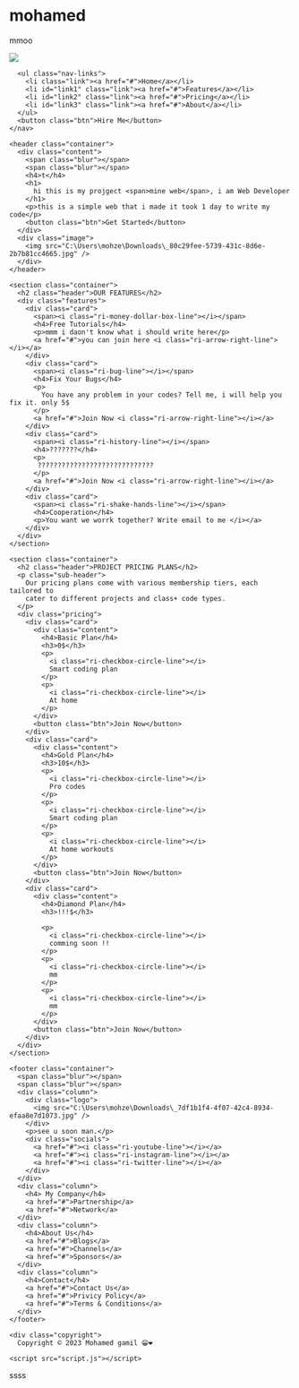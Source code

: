 # mohamed

mmoo

<!DOCTYPE html>
<html lang="en">
  <head>
    <meta charset="UTF-8" />
    <meta name="viewport" content="width=device-width, initial-scale=1.0" />
    <link
      rel="stylesheet"
      href="https://cdnjs.cloudflare.com/ajax/libs/remixicon/3.5.0/remixicon.min.css"
    />
    <link rel="stylesheet" href="style.css" />
    <title>this is my web"i am mohamed" </title>
  </head>

  <body>
    <nav>
      <div class="nav-logo">
        <a href="#">
          <img src="C:\Users\mohze\Downloads\_7df1b1f4-4f07-42c4-8934-efaa8e7d1073.jpg" />
        </a>
      </div>

      <ul class="nav-links">
        <li class="link"><a href="#">Home</a></li>
        <li id="link1" class="link"><a href="#">Features</a></li>
        <li id="link2" class="link"><a href="#">Pricing</a></li>
        <li id="link3" class="link"><a href="#">About</a></li>
      </ul>
      <button class="btn">Hire Me</button>
    </nav>

    <header class="container">
      <div class="content">
        <span class="blur"></span>
        <span class="blur"></span>
        <h4>t</h4>
        <h1>
          hi this is my projgect <span>mine web</span>, i am Web Developer
        </h1>
        <p>this is a simple web that i made it took 1 day to write my code</p>
        <button class="btn">Get Started</button>
      </div>
      <div class="image">
        <img src="C:\Users\mohze\Downloads\_80c29fee-5739-431c-8d6e-2b7b81cc4665.jpg" />
      </div>
    </header>

    <section class="container">
      <h2 class="header">OUR FEATURES</h2>
      <div class="features">
        <div class="card">
          <span><i class="ri-money-dollar-box-line"></i></span>
          <h4>Free Tutorials</h4>
          <p>mmm i daon't know what i should write here</p>
          <a href="#">you can join here <i class="ri-arrow-right-line"></i></a>
        </div>
        <div class="card">
          <span><i class="ri-bug-line"></i></span>
          <h4>Fix Your Bugs</h4>
          <p>
            You have any problem in your codes? Tell me, i will help you fix it. only 5$
          </p>
          <a href="#">Join Now <i class="ri-arrow-right-line"></i></a>
        </div>
        <div class="card">
          <span><i class="ri-history-line"></i></span>
          <h4>???????</h4>
          <p>
           ?????????????????????????????
          </p>
          <a href="#">Join Now <i class="ri-arrow-right-line"></i></a>
        </div>
        <div class="card">
          <span><i class="ri-shake-hands-line"></i></span>
          <h4>Cooperation</h4>
          <p>You want we worrk together? Write email to me </i></a>
        </div>
      </div>
    </section>

    <section class="container">
      <h2 class="header">PROJECT PRICING PLANS</h2>
      <p class="sub-header">
        Our pricing plans come with various membership tiers, each tailored to
        cater to different projects and class+ code types.
      </p>
      <div class="pricing">
        <div class="card">
          <div class="content">
            <h4>Basic Plan</h4>
            <h3>0$</h3>
            <p>
              <i class="ri-checkbox-circle-line"></i>
              Smart coding plan
            </p>
            <p>
              <i class="ri-checkbox-circle-line"></i>
              At home
            </p>
          </div>
          <button class="btn">Join Now</button>
        </div>
        <div class="card">
          <div class="content">
            <h4>Gold Plan</h4>
            <h3>10$</h3>
            <p>
              <i class="ri-checkbox-circle-line"></i>
              Pro codes
            </p>
            <p>
              <i class="ri-checkbox-circle-line"></i>
              Smart coding plan
            </p>
            <p>
              <i class="ri-checkbox-circle-line"></i>
              At home workouts
            </p>
          </div>
          <button class="btn">Join Now</button>
        </div>
        <div class="card">
          <div class="content">
            <h4>Diamond Plan</h4>
            <h3>!!!$</h3>

            <p>
              <i class="ri-checkbox-circle-line"></i>
              comming soon !!
            </p>
            <p>
              <i class="ri-checkbox-circle-line"></i>
              mm
            </p>
            <p>
              <i class="ri-checkbox-circle-line"></i>
              mm
            </p>
          </div>
          <button class="btn">Join Now</button>
        </div>
      </div>
    </section>

    <footer class="container">
      <span class="blur"></span>
      <span class="blur"></span>
      <div class="column">
        <div class="logo">
          <img src="C:\Users\mohze\Downloads\_7df1b1f4-4f07-42c4-8934-efaa8e7d1073.jpg" />
        </div>
        <p>see u soon man.</p>
        <div class="socials">
          <a href="#"><i class="ri-youtube-line"></i></a>
          <a href="#"><i class="ri-instagram-line"></i></a>
          <a href="#"><i class="ri-twitter-line"></i></a>
        </div>
      </div>
      <div class="column">
        <h4> My Company</h4>
        <a href="#">Partnership</a>
        <a href="#">Network</a>
      </div>
      <div class="column">
        <h4>About Us</h4>
        <a href="#">Blogs</a>
        <a href="#">Channels</a>
        <a href="#">Sponsors</a>
      </div>
      <div class="column">
        <h4>Contact</h4>
        <a href="#">Contact Us</a>
        <a href="#">Privicy Policy</a>
        <a href="#">Terms & Conditions</a>
      </div>
    </footer>

    <div class="copyright">
      Copyright © 2023 Mohamed gamil 😁❤️

    <script src="script.js"></script>

  </body>
</html>
ssss
